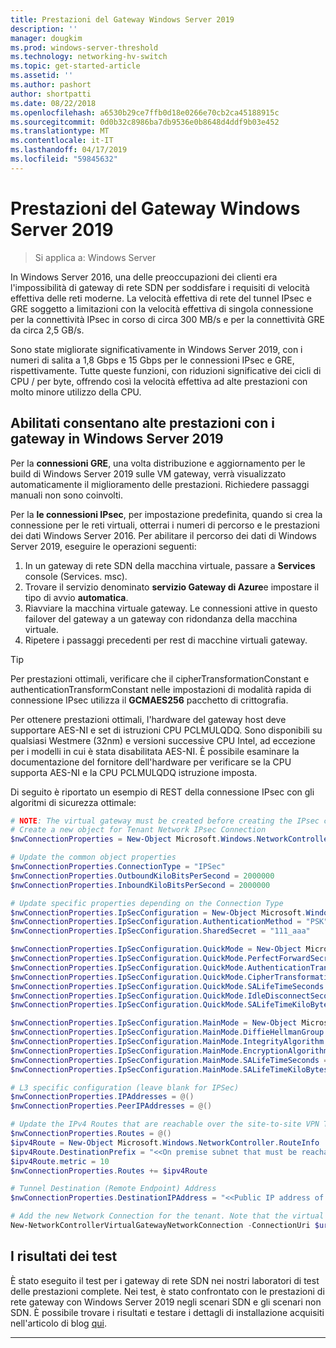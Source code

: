 ```yaml
---
title: Prestazioni del Gateway Windows Server 2019
description: ''
manager: dougkim
ms.prod: windows-server-threshold
ms.technology: networking-hv-switch
ms.topic: get-started-article
ms.assetid: ''
ms.author: pashort
author: shortpatti
ms.date: 08/22/2018
ms.openlocfilehash: a6530b29ce7ffb0d18e0266e70cb2ca45188915c
ms.sourcegitcommit: 0d0b32c8986ba7db9536e0b8648d4ddf9b03e452
ms.translationtype: MT
ms.contentlocale: it-IT
ms.lasthandoff: 04/17/2019
ms.locfileid: "59845632"
---
```

# <a name="windows-server-2019-gateway-performance"></a>Prestazioni del Gateway Windows Server 2019

>Si applica a: Windows Server


In Windows Server 2016, una delle preoccupazioni dei clienti era l'impossibilità di gateway di rete SDN per soddisfare i requisiti di velocità effettiva delle reti moderne. La velocità effettiva di rete del tunnel IPsec e GRE soggetto a limitazioni con la velocità effettiva di singola connessione per la connettività IPsec in corso di circa 300 MB/s e per la connettività GRE da circa 2,5 GB/s.

Sono state migliorate significativamente in Windows Server 2019, con i numeri di salita a 1,8 Gbps e 15 Gbps per le connessioni IPsec e GRE, rispettivamente. Tutte queste funzioni, con riduzioni significative dei cicli di CPU / per byte, offrendo così la velocità effettiva ad alte prestazioni con molto minore utilizzo della CPU.

## <a name="enable-high-performance-with-gateways-in-windows-server-2019"></a>Abilitati consentano alte prestazioni con i gateway in Windows Server 2019

Per la **connessioni GRE**, una volta distribuzione e aggiornamento per le build di Windows Server 2019 sulle VM gateway, verrà visualizzato automaticamente il miglioramento delle prestazioni. Richiedere passaggi manuali non sono coinvolti.

Per la **le connessioni IPsec**, per impostazione predefinita, quando si crea la connessione per le reti virtuali, otterrai i numeri di percorso e le prestazioni dei dati Windows Server 2016. Per abilitare il percorso dei dati di Windows Server 2019, eseguire le operazioni seguenti:

   1. In un gateway di rete SDN della macchina virtuale, passare a **Services** console (Services. msc).
   2. Trovare il servizio denominato **servizio Gateway di Azure**e impostare il tipo di avvio **automatica**.
   3. Riavviare la macchina virtuale gateway.
      Le connessioni attive in questo failover del gateway a un gateway con ridondanza della macchina virtuale.
   4. Ripetere i passaggi precedenti per rest di macchine virtuali gateway.

>[!TIP]
>Per prestazioni ottimali, verificare che il cipherTransformationConstant e authenticationTransformConstant nelle impostazioni di modalità rapida di connessione IPsec utilizza il **GCMAES256** pacchetto di crittografia.
>
>Per ottenere prestazioni ottimali, l'hardware del gateway host deve supportare AES-NI e set di istruzioni CPU PCLMULQDQ. Sono disponibili su qualsiasi Westmere (32nm) e versioni successive CPU Intel, ad eccezione per i modelli in cui è stata disabilitata AES-NI. È possibile esaminare la documentazione del fornitore dell'hardware per verificare se la CPU supporta AES-NI e la CPU PCLMULQDQ istruzione imposta.

Di seguito è riportato un esempio di REST della connessione IPsec con gli algoritmi di sicurezza ottimale:

```PowerShell
# NOTE: The virtual gateway must be created before creating the IPsec connection. More details here.
# Create a new object for Tenant Network IPsec Connection  
$nwConnectionProperties = New-Object Microsoft.Windows.NetworkController.NetworkConnectionProperties   

# Update the common object properties  
$nwConnectionProperties.ConnectionType = "IPSec"   
$nwConnectionProperties.OutboundKiloBitsPerSecond = 2000000   
$nwConnectionProperties.InboundKiloBitsPerSecond = 2000000  

# Update specific properties depending on the Connection Type  
$nwConnectionProperties.IpSecConfiguration = New-Object Microsoft.Windows.NetworkController.IpSecConfiguration   
$nwConnectionProperties.IpSecConfiguration.AuthenticationMethod = "PSK"   
$nwConnectionProperties.IpSecConfiguration.SharedSecret = "111_aaa"   

$nwConnectionProperties.IpSecConfiguration.QuickMode = New-Object Microsoft.Windows.NetworkController.QuickMode   
$nwConnectionProperties.IpSecConfiguration.QuickMode.PerfectForwardSecrecy = "PFS2048"   
$nwConnectionProperties.IpSecConfiguration.QuickMode.AuthenticationTransformationConstant = "GCMAES256"   
$nwConnectionProperties.IpSecConfiguration.QuickMode.CipherTransformationConstant = "GCMAES256"   
$nwConnectionProperties.IpSecConfiguration.QuickMode.SALifeTimeSeconds = 3600   
$nwConnectionProperties.IpSecConfiguration.QuickMode.IdleDisconnectSeconds = 500   
$nwConnectionProperties.IpSecConfiguration.QuickMode.SALifeTimeKiloBytes = 2000   

$nwConnectionProperties.IpSecConfiguration.MainMode = New-Object Microsoft.Windows.NetworkController.MainMode   
$nwConnectionProperties.IpSecConfiguration.MainMode.DiffieHellmanGroup = "Group2"   
$nwConnectionProperties.IpSecConfiguration.MainMode.IntegrityAlgorithm = "SHA256"   
$nwConnectionProperties.IpSecConfiguration.MainMode.EncryptionAlgorithm = "AES256"   
$nwConnectionProperties.IpSecConfiguration.MainMode.SALifeTimeSeconds = 28800
$nwConnectionProperties.IpSecConfiguration.MainMode.SALifeTimeKiloBytes = 2000   

# L3 specific configuration (leave blank for IPSec)  
$nwConnectionProperties.IPAddresses = @()   
$nwConnectionProperties.PeerIPAddresses = @()   

# Update the IPv4 Routes that are reachable over the site-to-site VPN Tunnel  
$nwConnectionProperties.Routes = @()   
$ipv4Route = New-Object Microsoft.Windows.NetworkController.RouteInfo   
$ipv4Route.DestinationPrefix = "<<On premise subnet that must be reachable over the VPN tunnel. Ex: 10.0.0.0/24>>"   
$ipv4Route.metric = 10   
$nwConnectionProperties.Routes += $ipv4Route   

# Tunnel Destination (Remote Endpoint) Address  
$nwConnectionProperties.DestinationIPAddress = "<<Public IP address of the On-Premise VPN gateway. Ex: 192.168.3.4>>"   

# Add the new Network Connection for the tenant. Note that the virtual gateway must be created before creating the IPsec connection. $uri is the REST URI of your deployment and must be in the form of “https://<REST URI>”  
New-NetworkControllerVirtualGatewayNetworkConnection -ConnectionUri $uri -VirtualGatewayId $virtualGW.ResourceId -ResourceId "Contoso_IPSecGW" -Properties $nwConnectionProperties -Force
```

## <a name="testing-results"></a>I risultati dei test

È stato eseguito il test per i gateway di rete SDN nei nostri laboratori di test delle prestazioni complete. Nei test, è stato confrontato con le prestazioni di rete gateway con Windows Server 2019 negli scenari SDN e gli scenari non SDN. È possibile trovare i risultati e testare i dettagli di installazione acquisiti nell'articolo di blog [qui](https://blogs.technet.microsoft.com/networking/2018/08/15/high-performance-gateways/).

---
